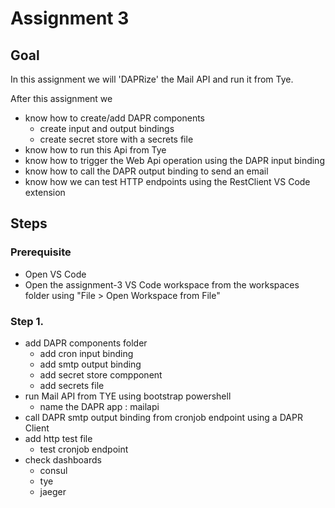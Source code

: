 # Assignment 3

## Goal

In this assignment we will 'DAPRize' the Mail API and run it from Tye.

After this assignment we

- know how to create/add DAPR components
  - create input and output bindings
  - create secret store with a secrets file
- know how to run this Api from Tye
- know how to trigger the Web Api operation using the DAPR input binding
- know how to call the DAPR output binding to send an email
- know how we can test HTTP endpoints using the RestClient VS Code extension

## Steps

### Prerequisite

- Open VS Code
- Open the assignment-3 VS Code workspace from the workspaces folder using "File > Open Workspace from File"

### Step 1.

- add DAPR components folder
    - add cron input binding
    - add smtp output binding
    - add secret store compponent
    - add secrets file
- run Mail API from TYE using bootstrap powershell
    - name the DAPR app : mailapi
- call DAPR smtp output binding from cronjob endpoint using a DAPR Client
- add http test file
    - test cronjob endpoint
- check dashboards
    - consul
    - tye
    - jaeger
